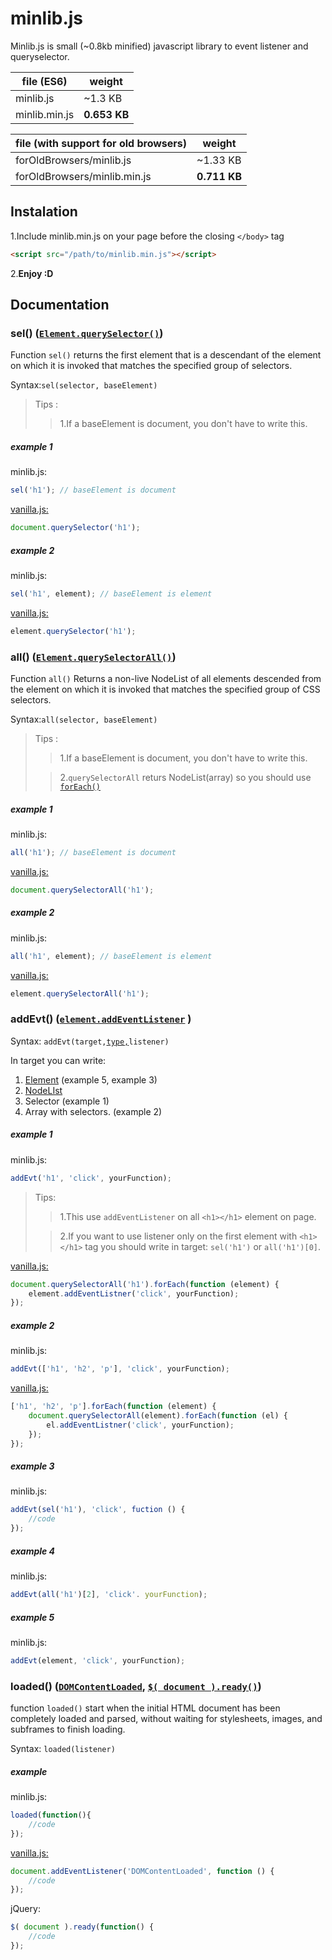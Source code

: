 # minlib.js

Minlib.js is small (~0.8kb minified) javascript library to event listener and queryselector. 

file (ES6)    | weight
--------------|-------------
minlib.js     | ~1.3 KB
minlib.min.js | **0.653 KB**

file (with support for old browsers)    | weight
----------------------------------------|--------------
forOldBrowsers/minlib.js                | ~1.33 KB
forOldBrowsers/minlib.min.js            | **0.711 KB**

## Instalation

1.Include minlib.min.js on your page before the closing `</body>` tag
```html
<script src="/path/to/minlib.min.js"></script>
```
2.**Enjoy :D**

## Documentation

### sel() ([`Element.querySelector()`](https://developer.mozilla.org/pl/docs/Web/API/Element/querySelector "Element.querySelector() - MDN")) 

Function `sel()` returns the first element that is a descendant of the element on which it is invoked that matches the specified group of selectors.

Syntax:`sel(selector, baseElement)` 
>   Tips :
>>  1.If a baseElement is document, you don't have to write this.

##### example 1

minlib.js:
```javascript
sel('h1'); // baseElement is document
```

[vanilla.js:](http://vanilla-js.com/)
```javascript
document.querySelector('h1');
```
##### example 2
minlib.js:
```javascript
sel('h1', element); // baseElement is element
```
[vanilla.js:](http://vanilla-js.com/)
```javascript
element.querySelector('h1');
```

### all() ([`Element.querySelectorAll()`](https://developer.mozilla.org/pl/docs/Web/API/Element/querySelectorAll "Element.querySelectorAll - MDN"))

Function `all()` Returns a non-live NodeList of all elements descended from the element on which it is invoked that matches the specified group of CSS selectors. 

Syntax:`all(selector, baseElement)`

>   Tips :
>> 1.If a baseElement is document, you don't have to write this.
>
>> 2.`querySelectorAll` returs NodeList(array) so you should use [`forEach()`](https://developer.mozilla.org/en-US/docs/Web/API/NodeList/forEach "NodeList.forEach() - MDN")

##### example 1

minlib.js: 
```javascript
all('h1'); // baseElement is document
```
[vanilla.js:](http://vanilla-js.com/)
```javascript
document.querySelectorAll('h1');
```

##### example 2

minlib.js: 
```javascript
all('h1', element); // baseElement is element
```
[vanilla.js:](http://vanilla-js.com/)
```javascript
element.querySelectorAll('h1');
```

 ### addEvt() ([`element.addEventListener`](https://developer.mozilla.org/pl/docs/Web/API/Element/addEventListener "element.addEventListener - MDN") )
 
 Syntax: `addEvt(target,`[`type,`](https://developer.mozilla.org/en-US/docs/Web/Events "Event reference - MDN")`listener)`
 
 In target you can write: 
 1. [Element](https://developer.mozilla.org/en-US/docs/Web/API/element "Element - MDN") (example 5, example 3)
 2. [NodeLIst](https://developer.mozilla.org/pl/docs/Web/API/NodeList "NodeList - MDN")
 3. Selector (example 1)
 4. Array with selectors. (example 2)

##### example 1
 
minlib.js:
```javascript
addEvt('h1', 'click', yourFunction);
```
> Tips:
>> 1.This use `addEventListener` on all `<h1></h1>` element on page.
>
>> 2.If you want to use listener only on the first element with `<h1></h1>` tag you should write in target: 
>>  `sel('h1')`  or `all('h1')[0]`.


[vanilla.js:](http://vanilla-js.com/)
```javascript
document.querySelectorAll('h1').forEach(function (element) {
    element.addEventListner('click', yourFunction);
});
```

##### example 2

minlib.js:
```javascript
addEvt(['h1', 'h2', 'p'], 'click', yourFunction);
```
[vanilla.js:](http://vanilla-js.com/)
```javascript
['h1', 'h2', 'p'].forEach(function (element) {
    document.querySelectorAll(element).forEach(function (el) {
        el.addEventListner('click', yourFunction);
    });
});
```

##### example 3

minlib.js:
```javascript
addEvt(sel('h1'), 'click', fuction () {
    //code
});
```

##### example 4
minlib.js:
```javascript
addEvt(all('h1')[2], 'click'. yourFunction);
```

##### example 5
minlib.js:
```javascript
addEvt(element, 'click', yourFunction);
```

### loaded() ([`DOMContentLoaded`](https://developer.mozilla.org/en-US/docs/Web/Events/DOMContentLoaded "DOMContentLoaded - MDN"),  [`$( document ).ready()`](https://learn.jquery.com/using-jquery-core/document-ready/ "$( document ).ready() - jQuery"))

 function `loaded()` start when the initial HTML document has been completely loaded and parsed, without waiting for stylesheets, images, and subframes to finish loading. 

Syntax: `loaded(listener)`

##### example

minlib.js:
```javascript
loaded(function(){
    //code
});
```

[vanilla.js:](http://vanilla-js.com/)
```javascript
document.addEventListener('DOMContentLoaded', function () {
    //code
});
```

jQuery:
```javascript
$( document ).ready(function() {
    //code
});
```